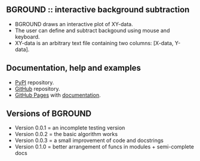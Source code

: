 BGROUND :: interactive background subtraction
---------------------------------------------

* BGROUND draws an interactive plot of XY-data.
* The user can define and subtract backgound using mouse and keyboard.
* XY-data is an arbitrary text file containing two columns: [X-data, Y-data].

Documentation, help and examples
--------------------------------

* [PyPI](https://pypi.org/project/bground) repository.
* [GitHub](https://mirekslouf.github.io/bground) repository.
* [GitHub Pages](https://mirekslouf.github.io/bground/)
  with [documentation](https://mirekslouf.github.io/bground/docs).

Versions of BGROUND
-------------------

* Version 0.0.1 = an incomplete testing version
* Version 0.0.2 = the basic algorithm works
* Version 0.0.3 = a small improvement of code and docstrings
* Version 0.1.0 = better arrangement of funcs in modules + semi-complete docs

